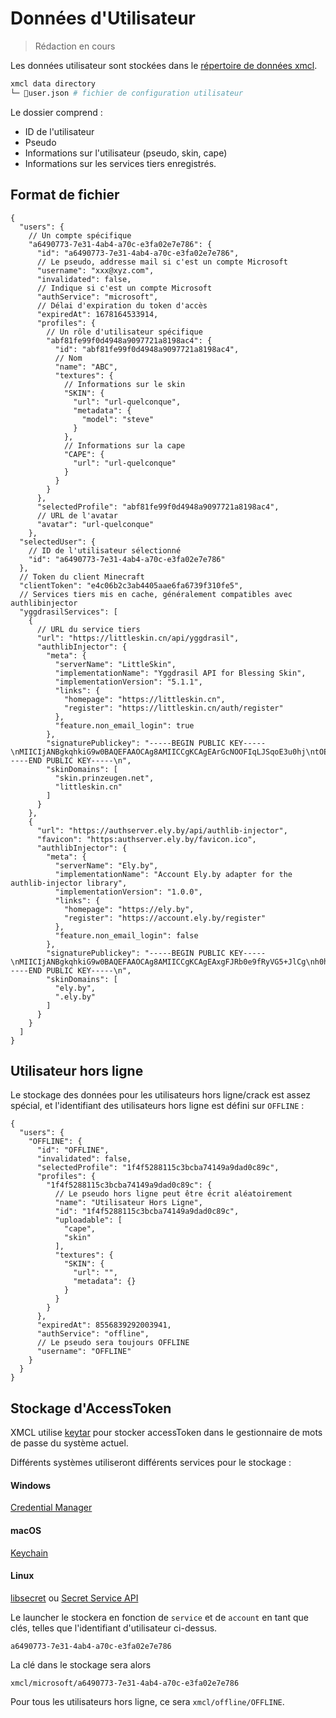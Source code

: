 # Données d'Utilisateur

> Rédaction en cours

Les données utilisateur sont stockées dans le [répertoire de données xmcl](/fr/guide/manage#xmcl-cache-and-database).

```sh
xmcl data directory
└─ 📜user.json # fichier de configuration utilisateur
```

Le dossier comprend :
- ID de l'utilisateur
- Pseudo
- Informations sur l'utilisateur (pseudo, skin, cape)
- Informations sur les services tiers enregistrés.

## Format de fichier

```json5
{
  "users": {
    // Un compte spécifique
    "a6490773-7e31-4ab4-a70c-e3fa02e7e786": {
      "id": "a6490773-7e31-4ab4-a70c-e3fa02e7e786",
      // Le pseudo, addresse mail si c'est un compte Microsoft
      "username": "xxx@xyz.com",
      "invalidated": false,
      // Indique si c'est un compte Microsoft
      "authService": "microsoft",
      // Délai d'expiration du token d'accès
      "expiredAt": 1678164533914,
      "profiles": {
        // Un rôle d'utilisateur spécifique
        "abf81fe99f0d4948a9097721a8198ac4": {
          "id": "abf81fe99f0d4948a9097721a8198ac4",
          // Nom
          "name": "ABC",
          "textures": {
            // Informations sur le skin
            "SKIN": {
              "url": "url-quelconque",
              "metadata": {
                "model": "steve"
              }
            },
            // Informations sur la cape
            "CAPE": {
              "url": "url-quelconque"
            }
          }
        }
      },
      "selectedProfile": "abf81fe99f0d4948a9097721a8198ac4",
      // URL de l'avatar
      "avatar": "url-quelconque"
    },
  "selectedUser": {
    // ID de l'utilisateur sélectionné
    "id": "a6490773-7e31-4ab4-a70c-e3fa02e7e786"
  },
  // Token du client Minecraft
  "clientToken": "e4c06b2c3ab4405aae6fa6739f310fe5",
  // Services tiers mis en cache, généralement compatibles avec authlibinjector
  "yggdrasilServices": [
    {
      // URL du service tiers
      "url": "https://littleskin.cn/api/yggdrasil",
      "authlibInjector": {
        "meta": {
          "serverName": "LittleSkin",
          "implementationName": "Yggdrasil API for Blessing Skin",
          "implementationVersion": "5.1.1",
          "links": {
            "homepage": "https://littleskin.cn",
            "register": "https://littleskin.cn/auth/register"
          },
          "feature.non_email_login": true
        },
        "signaturePublickey": "-----BEGIN PUBLIC KEY-----\nMIICIjANBgkqhkiG9w0BAQEFAAOCAg8AMIICCgKCAgEArGcNOOFIqLJSqoE3u0hj\ntOEnOcET3wj9Drss1BE6sBqgPo0bMulOULhqjkc/uH/wyosYnzw3xaazJt87jTHh\nJ8BPMxCeQMoyEdRoS3Jnj1G0Kezj4A2b61PJJM1DpvDAcqQBYsrSdpBJ+52MjoGS\nvJoeQO5XUlJVQm21/HmJnqsPhzcA6HgY71RHYE5xnhpWJiPxLKUPtmt6CNYUQQoS\no2v36XWgMmLBZhAbNOPxYX+1ioxKamjhLO29UhwtgY9U6PWEO7/SBfXzyRPTzhPV\n2nHq7KJqd8IIrltslv6i/4FEM81ivS/mm+PN3hYlIYK6z6Ymii1nrQAplsJ67OGq\nYHtWKOvpfTzOollugsRihkAG4OB6hM0Pr45jjC3TIc7eO7kOgIcGUGUQGuuugDEz\nJ1N9FFWnN/H6P9ukFeg5SmGC5+wmUPZZCtNBLr8o8sI5H7QhK7NgwCaGFoYuiAGL\ngz3k/3YwJ40BbwQayQ2gIqenz+XOFIAlajv+/nyfcDvZH9vGNKP9lVcHXUT5YRnS\nZSHo5lwvVrYUrqEAbh/zDz8QMEyiujWvUkPhZs9fh6fimUGxtm8mFIPCtPJVXjeY\nwD3Lvt3aIB1JHdUTJR3eEc4eIaTKMwMPyJRzVn5zKsitaZz3nn/cOA/wZC9oqyEU\nmc9h6ZMRTRUEE4TtaJyg9lMCAwEAAQ==\n-----END PUBLIC KEY-----\n",
        "skinDomains": [
          "skin.prinzeugen.net",
          "littleskin.cn"
        ]
      }
    },
    {
      "url": "https://authserver.ely.by/api/authlib-injector",
      "favicon": "https:authserver.ely.by/favicon.ico",
      "authlibInjector": {
        "meta": {
          "serverName": "Ely.by",
          "implementationName": "Account Ely.by adapter for the authlib-injector library",
          "implementationVersion": "1.0.0",
          "links": {
            "homepage": "https://ely.by",
            "register": "https://account.ely.by/register"
          },
          "feature.non_email_login": false
        },
        "signaturePublickey": "-----BEGIN PUBLIC KEY-----\nMIICIjANBgkqhkiG9w0BAQEFAAOCAg8AMIICCgKCAgEAxgFJRb0e9fRyVG5+JlCg\nh0hccRIcgO5yxEVkMJajAI12Ev/Pc7lpTt6OtKTEcUNfjYgBnEhIKbdLD0Z+B5Bx\nSg9DQmozgzZcesScpASQb4Kt6P8itowdbgbUm4v+6x1QUKJjjmhHq93m9OIEbxQL\nCq+SrEMZpDrXRgd9DhNPjZv/95ximP8otvh7+bmEl8jwINgfJx0PAeJFYlceQcsh\niYh+LHtaIwzbTTqkDibDm7QiEc+/qGab3mABtVTpqw/refwFoR0M8+xkWF+1/D8k\nH0WFa+rBhdjLyLG+2hdOpKXoH/fMH0tQMPHU78J17JVKWwIWCwEWXp8HiWSbIt3a\ncmBYtyW3tqarFFMMECx2wmJP6FVOvYVThZxq9qc9/f3yeTGz3g7zU1YljHSVRP16\niEbEnHQBKxmrj2cdZgosJej4YppV7f3iZ8o8PF6UY51LSqvaCteXuWeYSJJESGAs\nUoV7ihJfWL8DymHamywB2Cahx7EiDGS3/iBcQUmpk4TTg2FrZPuKGItn1QfIRieO\nknnj9CPKiWdfOtJBr3i1FXLEfExgcJhQ00Y6B08QVvgiCzUF3t+VAG3Ef2YINYyG\nAXcW0TIgMalwwgGzdhQRhItODXptWigy0DNTUAgKQT9PS8N09yPBGxIq64T9A3/z\nFqC/k2bMLWUSVtIlilIItn0CAwEAAQ==\n-----END PUBLIC KEY-----\n",
        "skinDomains": [
          "ely.by",
          ".ely.by"
        ]
      }
    }
  ]
}
```
## Utilisateur hors ligne

Le stockage des données pour les utilisateurs hors ligne/crack est assez spécial, et l'identifiant des utilisateurs hors ligne est défini sur `OFFLINE` :

```json5
{
  "users": {
    "OFFLINE": {
      "id": "OFFLINE",
      "invalidated": false,
      "selectedProfile": "1f4f5288115c3bcba74149a9dad0c89c",
      "profiles": {
        "1f4f5288115c3bcba74149a9dad0c89c": {
          // Le pseudo hors ligne peut être écrit aléatoirement
          "name": "Utilisateur Hors Ligne",
          "id": "1f4f5288115c3bcba74149a9dad0c89c",
          "uploadable": [
            "cape",
            "skin"
          ],
          "textures": {
            "SKIN": {
              "url": "",
              "metadata": {}
            }
          }
        }
      },
      "expiredAt": 8556839292003941,
      "authService": "offline",
      // Le pseudo sera toujours OFFLINE
      "username": "OFFLINE"
    }
  }
}
```

## Stockage d'AccessToken

XMCL utilise [keytar](https://www.npmjs.com/package/keytar) pour stocker accessToken dans le gestionnaire de mots de passe du système actuel.

Différents systèmes utiliseront différents services pour le stockage :

#### Windows

[Credential Manager](https://support.microsoft.com/fr-fr/windows/accessing-credential-manager-1b5c916a-6a16-889f-8581-fc16e8165ac0)

#### macOS

[Keychain](https://support.apple.com/fr-fr/guide/mac-help/mchlf375f392/mac)

#### Linux

[libsecret](https://wiki.gnome.org/Projects/Libsecret) ou [Secret Service API](https://www.gnu.org/software/emacs/manual/html_node/auth/Secret-Service-API.html)

Le launcher le stockera en fonction de `service` et de `account` en tant que clés, telles que l'identifiant d'utilisateur ci-dessus.

```
a6490773-7e31-4ab4-a70c-e3fa02e7e786
```

La clé dans le stockage sera alors

```
xmcl/microsoft/a6490773-7e31-4ab4-a70c-e3fa02e7e786
```

Pour tous les utilisateurs hors ligne, ce sera `xmcl/offline/OFFLINE`.